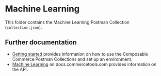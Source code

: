 # Machine Learning

This folder contains the Machine Learning Postman Collection (`collection.json`).

## Further documentation

- [Getting started](../GettingStarted.md) provides information on how to use the Composable Commerce Postman Collections and set up an environment.
- [Machine Learning](https://docs.commercetools.com/api/ml) on docs.commercetools.com provides information on the API.
